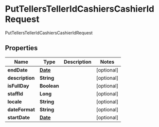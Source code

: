 

# PutTellersTellerIdCashiersCashierIdRequest

PutTellersTellerIdCashiersCashierIdRequest
## Properties

Name | Type | Description | Notes
------------ | ------------- | ------------- | -------------
**endDate** | [**Date**](Date.md) |  |  [optional]
**description** | **String** |  |  [optional]
**isFullDay** | **Boolean** |  |  [optional]
**staffId** | **Long** |  |  [optional]
**locale** | **String** |  |  [optional]
**dateFormat** | **String** |  |  [optional]
**startDate** | [**Date**](Date.md) |  |  [optional]



